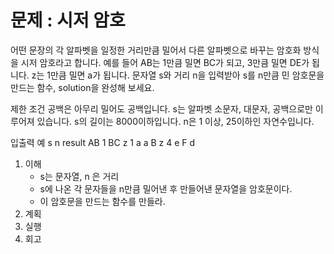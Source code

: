 # 문제 : 시저 암호

어떤 문장의 각 알파벳을 일정한 거리만큼 밀어서 다른 알파벳으로 바꾸는 암호화 방식을 시저 암호라고 합니다. 예를 들어 AB는 1만큼 밀면 BC가 되고, 3만큼 밀면 DE가 됩니다. z는 1만큼 밀면 a가 됩니다. 문자열 s와 거리 n을 입력받아 s를 n만큼 민 암호문을 만드는 함수, solution을 완성해 보세요.

제한 조건
공백은 아무리 밀어도 공백입니다.
s는 알파벳 소문자, 대문자, 공백으로만 이루어져 있습니다.
s의 길이는 8000이하입니다.
n은 1 이상, 25이하인 자연수입니다.

입출력      예
s	n	result
AB	1	BC
z	1	a
a B z	4	e F d

1. 이해
    - s는 문자열, n 은 거리
    - s에 나온 각 문자들을 n만큼 밀어낸 후 만들어낸 문자열을 암호문이다.
    - 이 암호문을 만드는 함수를 만들라.
2. 계획
3. 실행
4. 회고
